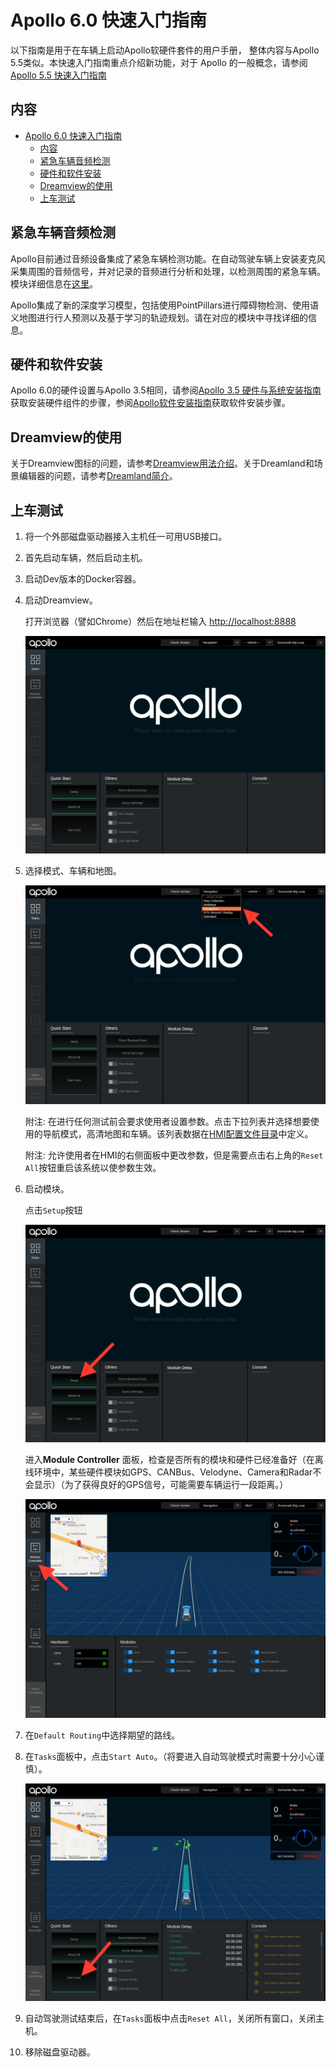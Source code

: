 # Apollo 6.0 快速入门指南

以下指南是用于在车辆上启动Apollo软硬件套件的用户手册， 整体内容与Apollo 5.5类似。本快速入门指南重点介绍新功能，对于 Apollo 的一般概念，请参阅[Apollo 5.5 快速入门指南](apollo_5_5_quick_start.md)

## 内容

- [Apollo 6.0 快速入门指南](#apollo-60-快速入门指南)
  - [内容](#内容)
  - [紧急车辆音频检测](#紧急车辆音频检测)
  - [硬件和软件安装](#硬件和软件安装)
  - [Dreamview的使用](#dreamview的使用)
  - [上车测试](#上车测试)

## 紧急车辆音频检测

Apollo目前通过音频设备集成了紧急车辆检测功能。在自动驾驶车辆上安装麦克风采集周围的音频信号，并对记录的音频进行分析和处理，以检测周围的紧急车辆。模块详细信息在[这里](../../modules/audio)。

Apollo集成了新的深度学习模型，包括使用PointPillars进行障碍物检测、使用语义地图进行行人预测以及基于学习的轨迹规划。请在对应的模块中寻找详细的信息。

## 硬件和软件安装

Apollo 6.0的硬件设置与Apollo 3.5相同，请参阅[Apollo 3.5 硬件与系统安装指南](apollo_3_5_hardware_system_installation_guide.md)获取安装硬件组件的步骤，参阅[Apollo软件安装指南](apollo_software_installation_guide_cn.md)获取软件安装步骤。

## Dreamview的使用

关于Dreamview图标的问题，请参考[Dreamview用法介绍](../specs/dreamview_usage_table_cn.md)。关于Dreamland和场景编辑器的问题，请参考[Dreamland简介](../specs/Dreamland_introduction.md)。

## 上车测试

1. 将一个外部磁盘驱动器接入主机任一可用USB接口。

2. 首先启动车辆，然后启动主机。

3. 启动Dev版本的Docker容器。

4. 启动Dreamview。

   打开浏览器（譬如Chrome）然后在地址栏输入 <http://localhost:8888>

   ![launch_dreamview](images/dreamview_2_5.png)

5. 选择模式、车辆和地图。

   ![select_mode](images/dreamview_2_5_setup_profile.png)

   附注\: 在进行任何测试前会要求使用者设置参数。点击下拉列表并选择想要使用的导航模式，高清地图和车辆。该列表数据在[HMI配置文件目录](../../modules/dreamview/conf/hmi_modes)中定义。

   附注\: 允许使用者在HMI的右侧面板中更改参数，但是需要点击右上角的`Reset All`按钮重启该系统以使参数生效。

6. 启动模块。

   点击`Setup`按钮

   ![start_module](images/dreamview_2_5_setup.png)

   进入**Module Controller** 面板，检查是否所有的模块和硬件已经准备好（在离线环境中，某些硬件模块如GPS、CANBus、Velodyne、Camera和Radar不会显示）（为了获得良好的GPS信号，可能需要车辆运行一段距离。）

   ![module_controller](images/dreamview_2_5_module_controller.png)

7. 在`Default Routing`中选择期望的路线。

8. 在`Tasks`面板中，点击`Start Auto`。（将要进入自动驾驶模式时需要十分小心谨慎）。

   ![start_auto](images/dreamview_2_5_start_auto.png)

9. 自动驾驶测试结束后，在`Tasks`面板中点击`Reset All`，关闭所有窗口，关闭主机。

10. 移除磁盘驱动器。
